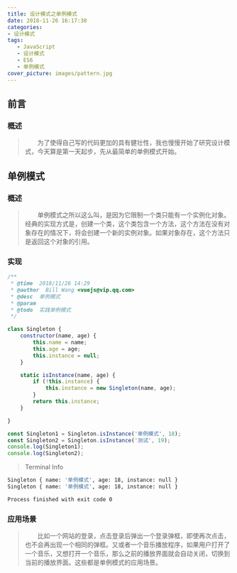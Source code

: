 ```yaml
---
title: 设计模式之单例模式
date: 2018-11-26 16:17:30
categories:
- 设计模式
tags:
   - JavaScript
   - 设计模式
   - ES6
   - 单例模式
cover_picture: images/pattern.jpg
---
```


## 前言

### 概述

>&emsp;&emsp;为了使得自己写的代码更加的具有健壮性，我也慢慢开始了研究设计模式，今天算是第一天起步，先从最简单的单例模式开始。

## 单例模式

### 概述

>&emsp;&emsp;单例模式之所以这么叫，是因为它限制一个类只能有一个实例化对象。经典的实现方式是，创建一个类，这个类包含一个方法，这个方法在没有对象存在的情况下，将会创建一个新的实例对象。如果对象存在，这个方法只是返回这个对象的引用。

### 实现

```javascript
/**
 * @time  2018/11/26 14:29
 * @author  Bill Wang <vuejs@vip.qq.com>
 * @desc  单例模式
 * @param
 * @todo  实践单例模式
 */

class Singleton {
    constructor(name, age) {
        this.name = name;
        this.age = age;
        this.instance = null;
    }

    static isInstance(name, age) {
        if (!this.instance) {
            this.instance = new Singleton(name, age);
        }
        return this.instance;
    }

}

const Singleton1 = Singleton.isInstance('单例模式', 18);
const Singleton2 = Singleton.isInstance('测试', 19);
console.log(Singleton1);
console.log(Singleton2);
```

>Terminal Info

```bash
Singleton { name: '单例模式', age: 18, instance: null }
Singleton { name: '单例模式', age: 18, instance: null }

Process finished with exit code 0

```

### 应用场景

>&emsp;&emsp;比如一个网站的登录，点击登录后弹出一个登录弹框，即使再次点击，也不会再出现一个相同的弹框。又或者一个音乐播放程序，如果用户打开了一个音乐，又想打开一个音乐，那么之前的播放界面就会自动关闭，切换到当前的播放界面。这些都是单例模式的应用场景。
